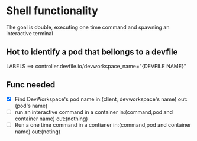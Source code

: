# Shell functionality

The goal is double, executing one time command and spawning an interactive terminal

## Hot to identify a pod that bellongs to a devfile

LABELS ==> controller.devfile.io/devworkspace_name="{DEVFILE NAME}"

## Func needed

- [x] Find DevWorkspace's pod name in:(client, devworkspace's name) out:(pod's name)
- [ ] run an interactive command in a container in:(command,pod and container name) out:(nothing)
- [ ] Run a one time command in a contianer in:(command,pod and container name) out:(noting)
